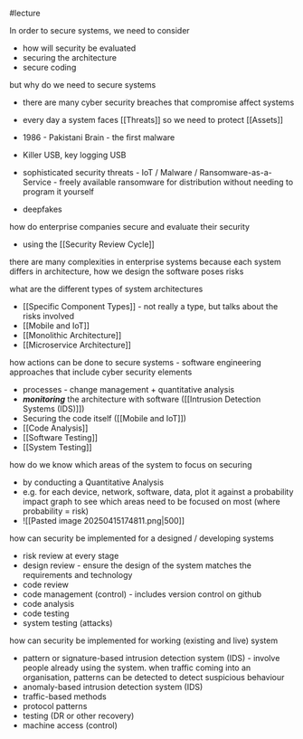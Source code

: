 #lecture

In order to secure systems, we need to consider 
- how will security be evaluated 
- securing the architecture
- secure coding 

but why do we need to secure systems
- there are many cyber security breaches that compromise affect systems
- every day a system faces [[Threats]] so we need to protect [[Assets]]

- 1986 - Pakistani Brain - the first malware 
- Killer USB, key logging USB
- sophisticated security threats - IoT / Malware / Ransomware-as-a-Service - freely available ransomware for distribution without needing to program it yourself 
- deepfakes 

how do enterprise companies secure and evaluate their security 
- using the [[Security Review Cycle]]

there are many complexities in enterprise systems because each system differs in architecture, how we design the software poses risks

what are the different types of system architectures
- [[Specific Component Types]] - not really a type, but talks about the risks involved
- [[Mobile and IoT]]
- [[Monolithic Architecture]]
- [[Microservice Architecture]]

how actions can be done to secure systems - software engineering approaches that include cyber security elements
- processes - change management + quantitative analysis
- ***monitoring*** the architecture with software ([[Intrusion Detection Systems (IDS)]])
- Securing the code itself ([[Mobile and IoT]])
- [[Code Analysis]]  
- [[Software Testing]] 
- [[System Testing]]

how do we know which areas of the system to focus on securing 
- by conducting a Quantitative Analysis 
- e.g. for each device, network, software, data, plot it against a probability impact graph to see which areas need to be focused on most (where probability = risk)
- ![[Pasted image 20250415174811.png|500]]

how can security be implemented for a designed / developing systems
- risk review at every stage
- design review - ensure the design of the system matches the requirements and technology
- code review 
- code management (control) - includes version control on github 
- code analysis
- code testing
- system testing (attacks)

how can security be implemented for working (existing and live) system
- pattern or signature-based intrusion detection system (IDS) - involve people already using the system. when traffic coming into an organisation, patterns can be detected to detect suspicious behaviour
- anomaly-based intrusion detection system (IDS)
- traffic-based methods
- protocol patterns
- testing (DR or other recovery)
- machine access (control)